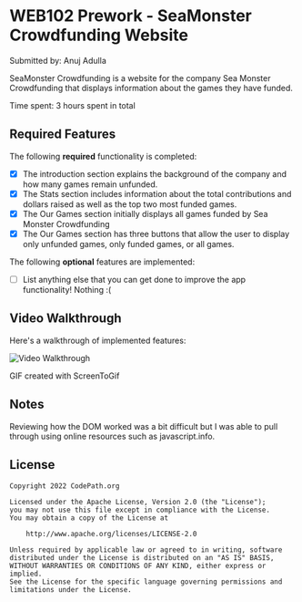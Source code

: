 # WEB102 Prework - SeaMonster Crowdfunding Website

Submitted by: Anuj Adulla

SeaMonster Crowdfunding is a website for the company Sea Monster Crowdfunding that displays information about the games they have funded.

Time spent: 3 hours spent in total

## Required Features

The following **required** functionality is completed:

* [X] The introduction section explains the background of the company and how many games remain unfunded.
* [X] The Stats section includes information about the total contributions and dollars raised as well as the top two most funded games.
* [X] The Our Games section initially displays all games funded by Sea Monster Crowdfunding
* [X] The Our Games section has three buttons that allow the user to display only unfunded games, only funded games, or all games.

The following **optional** features are implemented:

* [ ] List anything else that you can get done to improve the app functionality!
Nothing :(

## Video Walkthrough

Here's a walkthrough of implemented features:

<img src='https://i.imgur.com/bvdOS3v.gif' title='Video Walkthrough' width='' alt='Video Walkthrough' referrerpolicy="same-origin" /> 

GIF created with ScreenToGif

## Notes

Reviewing how the DOM worked was a bit difficult but I was able to pull through using online resources such as javascript.info.

## License

    Copyright 2022 CodePath.org

    Licensed under the Apache License, Version 2.0 (the "License");
    you may not use this file except in compliance with the License.
    You may obtain a copy of the License at

        http://www.apache.org/licenses/LICENSE-2.0

    Unless required by applicable law or agreed to in writing, software
    distributed under the License is distributed on an "AS IS" BASIS,
    WITHOUT WARRANTIES OR CONDITIONS OF ANY KIND, either express or implied.
    See the License for the specific language governing permissions and
    limitations under the License.
